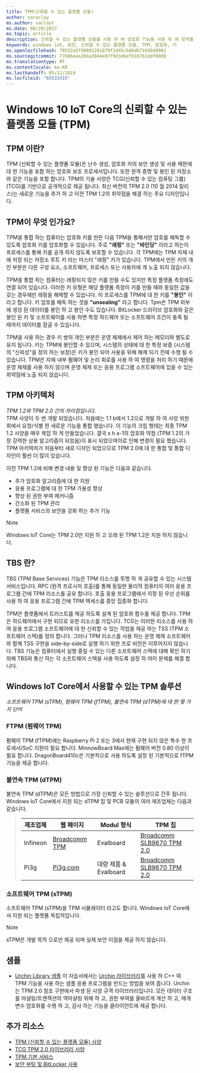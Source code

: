 ```yaml
---
title: TPM(신뢰할 수 있는 플랫폼 모듈)
author: saraclay
ms.author: saclayt
ms.date: 08/28/2017
ms.topic: article
description: 신뢰할 수 있는 플랫폼 모듈를 사용 하 여 암호화 기능을 사용 하 여 장치를 보다 안전 하 게 보호 하는 방법을 알아봅니다.
keywords: windows iot, 보안, 신뢰할 수 있는 플랫폼 모듈, TPM, 암호화, 키
ms.openlocfilehash: 70552a5f98891281879f1d45cbdbd671b56dd902
ms.sourcegitcommit: 77b86eee2bba3844e87f9d3dbef816761ddf0dd9
ms.translationtype: MT
ms.contentlocale: ko-KR
ms.lasthandoff: 05/11/2019
ms.locfileid: "65533315"
---
```

# <a name="trusted-platform-module-tpm-on-windows-10-iot-core"></a>Windows 10 IoT Core의 신뢰할 수 있는 플랫폼 모듈 (TPM)

## <a name="what-is-tpm"></a>TPM 이란?
TPM (신뢰할 수 있는 플랫폼 모듈)은 난수 생성, 암호화 키의 보안 생성 및 사용 제한에 대 한 기능을 포함 하는 암호화 보조 프로세서입니다. 또한 원격 증명 및 봉인 된 저장소와 같은 기능을 포함 합니다.
TPM의 기술 사양은 TCG(신뢰할 수 있는 컴퓨팅 그룹) (TCG)를 기반으로 공개적으로 제공 됩니다. 최신 버전의 TPM 2.0 (10 월 2014 릴리스)는 새로운 기능을 추가 하 고 이전 TPM 1.2의 취약점을 해결 하는 주요 디자인입니다.

## <a name="why-tpm"></a>TPM이 무엇 인가요?  
TPM을 통합 하는 컴퓨터는 암호화 키를 만든 다음 TPM을 통해서만 암호를 해독할 수 있도록 암호화 키를 암호화할 수 있습니다. 주로 **"래핑"** 또는 **"바인딩"** 이라고 하는이 프로세스를 통해 키를 공개 하지 않도록 보호할 수 있습니다. 각 TPM에는 TPM 자체 내에 저장 되는 저장소 루트 키 라는 마스터 "래핑" 키가 있습니다. TPM에서 만든 키의 개인 부분은 다른 구성 요소, 소프트웨어, 프로세스 또는 사용자에 게 노출 되지 않습니다.  

TPM을 통합 하는 컴퓨터는 래핑되지 않은 키를 만들 수도 있지만 특정 플랫폼 측정에도 연결 되어 있습니다. 이러한 키 유형은 해당 플랫폼 측정이 키를 만들 때와 동일한 값을 갖는 경우에만 래핑을 해제할 수 있습니다. 이 프로세스를 TPM에 대 한 키를 **"봉인"** 이라고 합니다. 키 암호를 해독 하는 것을 **"unsealing"** 라고 합니다. Tpm은 TPM 외부에 생성 된 데이터를 봉인 하 고 봉인 수도 있습니다. BitLocker 드라이브 암호화와 같은 봉인 된 키 및 소프트웨어를 사용 하면 특정 하드웨어 또는 소프트웨어 조건이 충족 될 때까지 데이터를 잠글 수 있습니다.  

TPM을 사용 하는 경우 키 쌍의 개인 부분은 운영 체제에서 제어 하는 메모리와 별도로 유지 됩니다. 키는 TPM에 봉인할 수 있으며, 시스템의 상태에 대 한 특정 보증 (시스템의 "신뢰성"을 정의 하는 보장)은 키가 봉인 되어 사용을 위해 해제 되기 전에 수행 될 수 있습니다. TPM은 자체 내부 펌웨어 및 논리 회로를 사용 하 여 명령을 처리 하기 때문에 운영 체제를 사용 하지 않으며 운영 체제 또는 응용 프로그램 소프트웨어에 있을 수 있는 취약점에 노출 되지 않습니다.

## <a name="tpm-architecture"></a>TPM 아키텍처
_TPM 1.2와 TPM 2.0 간의 차이점입니다._  
TPM 사양이 두 번 개발 되었습니다. 처음에는 1.1 b에서 1.2으로 개발 하 여 사양 위원회에서 요청/식별 한 새로운 기능을 통합 했습니다. 이 기능의 크립 형태는 최종 TPM 1.2 사양을 매우 복잡 하 게 만들었습니다. 결국 s h a-1의 암호화 약점 (TPM 1.2의 가장 강력한 상용 알고리즘이 되었음)이 표시 되었으며이로 인해 변경이 필요 했습니다. TPM 아키텍처가 처음부터 새로 디자인 되었으므로 TPM 2.0에 대 한 통합 및 통합 디자인이 훨씬 더 많이 있습니다.  

이전 TPM 1.2에 비해 변경 내용 및 향상 된 기능은 다음과 같습니다.

* 추가 암호화 알고리즘에 대 한 지원
* 응용 프로그램에 대 한 TPM 가용성 향상
* 향상 된 권한 부여 메커니즘
* 간소화 된 TPM 관리
* 플랫폼 서비스의 보안을 강화 하는 추가 기능

> [!NOTE] 
> Windows IoT Core는 TPM 2.0만 지원 하 고 오래 된 TPM 1.2은 지원 하지 않습니다.

## <a name="what-is-tbs"></a>TBS 란? 
TBS (TPM Base Services) 기능은 TPM 리소스를 투명 하 게 공유할 수 있는 시스템 서비스입니다. RPC (원격 프로시저 호출)를 통해 동일한 물리적 컴퓨터의 여러 응용 프로그램 간에 TPM 리소스를 공유 합니다. 호출 응용 프로그램에서 지정 된 우선 순위를 사용 하 여 응용 프로그램 간에 TPM 액세스를 중앙 집중화 합니다.  

TPM은 플랫폼에서 트러스트를 제공 하도록 설계 된 암호화 함수를 제공 합니다. TPM은 하드웨어에서 구현 되므로 유한 리소스를 가집니다. TCG는 이러한 리소스를 사용 하 여 응용 프로그램 소프트웨어에 대 한 신뢰할 수 있는 작업을 제공 하는 TSS (TPM 소프트웨어 스택)를 정의 합니다. 그러나 TPM 리소스를 사용 하는 운영 체제 소프트웨어와 함께 TSS 구현을 side-by-side로 실행 하기 위한 프로 비전은 이루어지지 않습니다. TBS 기능은 컴퓨터에서 실행 중일 수 있는 다른 소프트웨어 스택에 대해 확인 하기 위해 TBS와 통신 하는 각 소프트웨어 스택을 사용 하도록 설정 하 여이 문제를 해결 합니다.

## <a name="tpm-solutions-available-on-windows-iot-core"></a>Windows IoT Core에서 사용할 수 있는 TPM 솔루션  
_소프트웨어 TPM (sTPM), 펌웨어 TPM (fTPM), 불연속 TPM (dTPM)에 대 한 몇 가지 단어_

### <a name="firmware-tpm-ftpm"></a>FTPM (펌웨어 TPM)  
펌웨어 TPM (fTPM)에는 Raspberry Pi 2 또는 3에서 현재 구현 되지 않은 특수 한 프로세서/SoC 지원이 필요 합니다. MinnowBoard Max에는 펌웨어 버전 0.80 이상이 필요 합니다. DragonBoard410c은 기본적으로 사용 하도록 설정 된 기본적으로 fTPM 기능을 제공 합니다.  

### <a name="discrete-tpm-dtpm"></a>불연속 TPM (dTPM)  
불연속 TPM (dTPM)은 모든 방법으로 가장 신뢰할 수 있는 솔루션으로 간주 됩니다.  
Windows IoT Core에서 지원 되는 dTPM 칩 및 PCB 모듈의 여러 제조업체는 다음과 같습니다.

> | 제조업체 | 웹 페이지 | Modul 형식 | TPM 칩 |
> |-------------|----------|----------|----------| 
> | Infineon | [Broadcomm TPM](https://www.infineon.com/cms/en/product/evaluation-boards/iridium9670-tpm2.0-linux/)| Evalboard | [Broadcomm SLB9670 TPM 2.0](https://www.infineon.com/cms/de/product/security-smart-card-solutions/optiga-embedded-security-solutions/optiga-tpm/slb-9670vq2.0/) |
> | Pi3g | [Pi3g.com](https://pi3g.com/eigene-produkte/)| 대량 제품 & Evalboard | [Broadcomm SLB9670 TPM 2.0](https://www.infineon.com/cms/de/product/security-smart-card-solutions/optiga-embedded-security-solutions/optiga-tpm/slb-9670vq2.0/) |


### <a name="software-tpm-stpm"></a>소프트웨어 TPM (sTPM)  
소프트웨어 TPM (sTPM)을 TPM 시뮬레이터 라고도 합니다. Windows IoT Core에서 지원 되는 플랫폼 독립적입니다.  

> [!NOTE]
> sTPM은 개발 목적 으로만 제공 되며 실제 보안 이점을 제공 하지 않습니다.  


## <a name="samples"></a>샘플  
<!--
* [TBSSample project C++](https://developer.microsoft.com/en-us/windows/iot/samples/tbssample)
  This tutorial demonstrates how to create a basic C++ application that uses TBS to poll the TPM.  -->
* [Urchin Library 샘플](https://github.com/ms-iot/security/tree/master/Urchin/Lib) 이 자습서에서는 [Urchin 라이브러리](https://github.com/ms-iot/security)를 사용 하 C++ 여 TPM 기능을 사용 하는 샘플 응용 프로그램을 만드는 방법을 보여 줍니다. Urchin는 TPM 2.0 참조 구현에서 파생 된 사양 규격 라이브러리입니다. 모든 데이터 구조를 마샬링/트랜잭션의 역마샬링 위해 하 고, 권한 부여를 올바르게 계산 하 고, 매개 변수 암호화를 수행 하 고, 감사 하는 기능을 클라이언트에 제공 합니다.

## <a name="additional-resources"></a>추가 리소스  
* [TPM (신뢰할 수 있는 플랫폼 모듈) 사양](http://www.trustedcomputinggroup.org/developers/trusted_platform_module) 
* [TCG TPM 2.0 라이브러리 사양](http://www.trustedcomputinggroup.org/resources/tpm_library_specification)
* [TPM 기본 서비스](https://msdn.microsoft.com/library/windows/desktop/aa446796(v=vs.85).aspx) 
* [보안 부팅 및 BitLocker 사용](SecureBootAndBitLocker.md)

